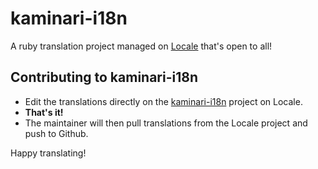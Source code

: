 # kaminari-i18n

A ruby translation project managed on [Locale](http://www.localeapp.com/) that's open to all!

## Contributing to kaminari-i18n

- Edit the translations directly on the [kaminari-i18n](http://www.localeapp.com/projects/public?search=kaminari-i18n) project on Locale.
- **That's it!**
- The maintainer will then pull translations from the Locale project and push to Github.

Happy translating!
